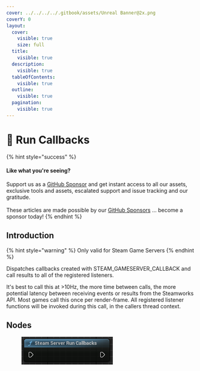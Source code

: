 ```yaml
---
cover: ../../../../.gitbook/assets/Unreal Banner@2x.png
coverY: 0
layout:
  cover:
    visible: true
    size: full
  title:
    visible: true
  description:
    visible: true
  tableOfContents:
    visible: true
  outline:
    visible: true
  pagination:
    visible: true
---
```


# 🔵 Run Callbacks

{% hint style="success" %}
#### Like what you're seeing?

Support us as a [GitHub Sponsor](../../../../become-a-sponsor/) and get instant access to all our assets, exclusive tools and assets, escalated support and issue tracking and our gratitude.\
\
These articles are made possible by our [GitHub Sponsors](../../../../become-a-sponsor/) ... become a sponsor today!
{% endhint %}

## Introduction

{% hint style="warning" %}
Only valid for Steam Game Servers
{% endhint %}

Dispatches callbacks created with STEAM\_GAMESERVER\_CALLBACK and call results to all of the registered listeners.

It's best to call this at >10Hz, the more time between calls, the more potential latency between receiving events or results from the Steamworks API. Most games call this once per render-frame. All registered listener functions will be invoked during this call, in the callers thread context.

## Nodes

<figure><img src="../../../../.gitbook/assets/image (797).png" alt=""><figcaption></figcaption></figure>
